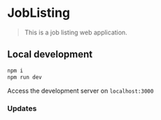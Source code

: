 # JobListing

> This is a job listing web application.

## Local development

```bash
npm i
npm run dev
```

Access the development server on `localhost:3000`
### Updates